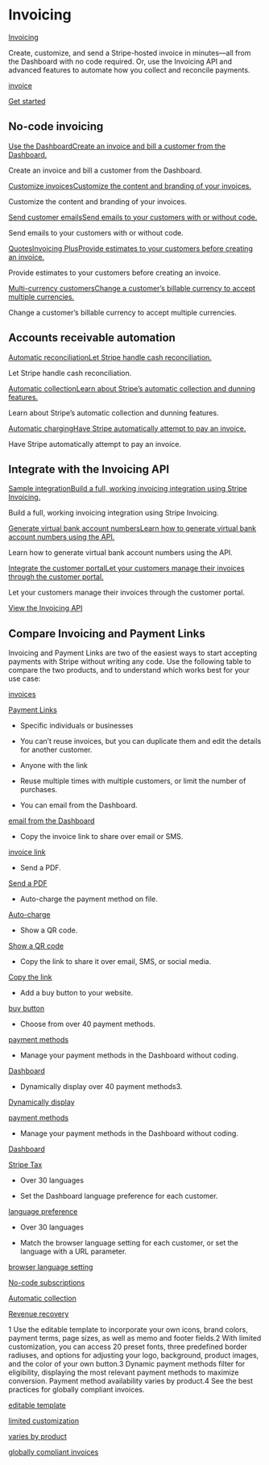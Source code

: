 # Invoicing

[Invoicing](/invoicing)

Create, customize, and send a Stripe-hosted invoice in minutes—all from the Dashboard with no code required. Or, use the Invoicing API and advanced features to automate how you collect and reconcile payments.

[invoice](/api/invoices)

[Get started](/docs/invoicing/quickstart-guide)

## No-code invoicing

[Use the DashboardCreate an invoice and bill a customer from the Dashboard.](/invoicing/dashboard)

Create an invoice and bill a customer from the Dashboard.

[Customize invoicesCustomize the content and branding of your invoices.](/invoicing/customize)

Customize the content and branding of your invoices.

[Send customer emailsSend emails to your customers with or without code.](/invoicing/send-email)

Send emails to your customers with or without code.

[QuotesInvoicing PlusProvide estimates to your customers before creating an invoice.](/quotes)

Provide estimates to your customers before creating an invoice.

[Multi-currency customersChange a customer’s billable currency to accept multiple currencies.](/invoicing/multi-currency-customers)

Change a customer’s billable currency to accept multiple currencies.

## Accounts receivable automation

[Automatic reconciliationLet Stripe handle cash reconciliation.](/invoicing/automatic-reconciliation)

Let Stripe handle cash reconciliation.

[Automatic collectionLearn about Stripe’s automatic collection and dunning features.](/invoicing/automatic-collection)

Learn about Stripe’s automatic collection and dunning features.

[Automatic chargingHave Stripe automatically attempt to pay an invoice.](/invoicing/automatic-charging)

Have Stripe automatically attempt to pay an invoice.

## Integrate with the Invoicing API

[Sample integrationBuild a full, working invoicing integration using Stripe Invoicing.](/invoicing/integration/quickstart)

Build a full, working invoicing integration using Stripe Invoicing.

[Generate virtual bank account numbersLearn how to generate virtual bank account numbers using the API.](/payments/customer-balance/virtual-bank-account-numbers)

Learn how to generate virtual bank account numbers using the API.

[Integrate the customer portalLet your customers manage their invoices through the customer portal.](/customer-management)

Let your customers manage their invoices through the customer portal.

[View the Invoicing API](/docs/api/invoices)

## Compare Invoicing and Payment Links

Invoicing and Payment Links are two of the easiest ways to start accepting payments with Stripe without writing any code. Use the following table to compare the two products, and to understand which works best for your use case:

[invoices](https://dashboard.stripe.com/invoices)

[Payment Links](https://dashboard.stripe.com/payment-links)

- Specific individuals or businesses

- You can’t reuse invoices, but you can duplicate them and edit the details for another customer.

- Anyone with the link

- Reuse multiple times with multiple customers, or limit the number of purchases.

- You can email from the Dashboard.

[email from the Dashboard](/invoicing/dashboard#create-invoice)

- Copy the invoice link to share over email or SMS.

[invoice link](/invoicing/hosted-invoice-page#email-links)

- Send a PDF.

[Send a PDF](/invoicing/hosted-invoice-page)

- Auto-charge the payment method on file.

[Auto-charge](/invoicing/automatic-charging?dashboard-or-api=dashboard)

- Show a QR code.

[Show a QR code](/payment-links/share#create-qr-code)

- Copy the link to share it over email, SMS, or social media.

[Copy the link](/payment-links/share#share-online)

- Add a buy button to your website.

[buy button](/payment-links/buy-button)

- Choose from over 40 payment methods.

[payment methods](/payments/payment-methods/integration-options#choose-how-to-add-payment-methods)

- Manage your payment methods in the Dashboard without coding.

[Dashboard](https://dashboard.stripe.com/settings/payment_methods)

- Dynamically display over 40 payment methods3.

[Dynamically display](/payments/payment-methods/dynamic-payment-methods)

[payment methods](/payments/payment-methods/integration-options#choose-how-to-add-payment-methods)

- Manage your payment methods in the Dashboard without coding.

[Dashboard](https://dashboard.stripe.com/settings/payment_methods)

[Stripe Tax](/tax)

- Over 30 languages

- Set the Dashboard language preference for each customer.

[language preference](/invoicing/customize#customer-language)

- Over 30 languages

- Match the browser language setting for each customer, or set the language with a URL parameter.

[browser language setting](https://support.stripe.com/questions/supported-languages-for-stripe-checkout-and-payment-links)

[No-code subscriptions](https://dashboard.stripe.com/subscriptions?create=subscription)

[Automatic collection](/invoicing/automatic-collection)

[Revenue recovery](/billing/revenue-recovery)

1 Use the editable template to incorporate your own icons, brand colors, payment terms, page sizes, as well as memo and footer fields.2 With limited customization, you can access 20 preset fonts, three predefined border radiuses, and options for adjusting your logo, background, product images, and the color of your own button.3 Dynamic payment methods filter for eligibility, displaying the most relevant payment methods to maximize conversion. Payment method availability varies by product.4 See the best practices for globally compliant invoices.

[editable template](/invoicing/customize)

[limited customization](/payment-links/customize)

[varies by product](/payments/payment-methods/integration-options#product-support)

[globally compliant invoices](/invoicing/global-invoicing)
